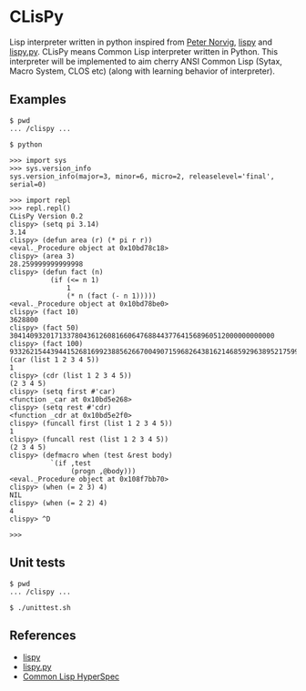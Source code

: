 # CLisPy
Lisp interpreter written in python inspired from [Peter Norvig](http://norvig.com/), [lispy](http://norvig.com/lispy.html) and [lispy.py](http://norvig.com/lispy2.html). CLisPy means Common Lisp interpreter written in Python. This interpreter will be implemented to aim cherry ANSI Common Lisp (Sytax, Macro System, CLOS etc) (along with learning behavior of interpreter).

## Examples
```
$ pwd
... /clispy ...

$ python

>>> import sys
>>> sys.version_info
sys.version_info(major=3, minor=6, micro=2, releaselevel='final', serial=0)

>>> import repl
>>> repl.repl()
CLisPy Version 0.2
clispy> (setq pi 3.14)
3.14
clispy> (defun area (r) (* pi r r))
<eval._Procedure object at 0x10bd78c18>
clispy> (area 3)
28.259999999999998
clispy> (defun fact (n)
          (if (<= n 1)
              1
              (* n (fact (- n 1)))))
<eval._Procedure object at 0x10bd78be0>
clispy> (fact 10)
3628800
clispy> (fact 50)
30414093201713378043612608166064768844377641568960512000000000000
clispy> (fact 100)
93326215443944152681699238856266700490715968264381621468592963895217599993229915608941463976156518286253697920827223758251185210916864000000000000000000000000clispy> (car (list 1 2 3 4 5))
1
clispy> (cdr (list 1 2 3 4 5))
(2 3 4 5)
clispy> (setq first #'car)
<function _car at 0x10bd5e268>
clispy> (setq rest #'cdr)
<function _cdr at 0x10bd5e2f0>
clispy> (funcall first (list 1 2 3 4 5))
1
clispy> (funcall rest (list 1 2 3 4 5))
(2 3 4 5)
clispy> (defmacro when (test &rest body)
          `(if ,test
               (progn ,@body)))
<eval._Procedure object at 0x108f7bb70>
clispy> (when (= 2 3) 4)
NIL
clispy> (when (= 2 2) 4)
4
clispy> ^D

>>>
```

## Unit tests
```
$ pwd
... /clispy ...

$ ./unittest.sh
```

## References
- [lispy](http://norvig.com/lispy.html)
- [lispy.py](http://norvig.com/lispy2.html)
- [Common Lisp HyperSpec](http://www.lispworks.com/documentation/HyperSpec/Front/index.htm)
